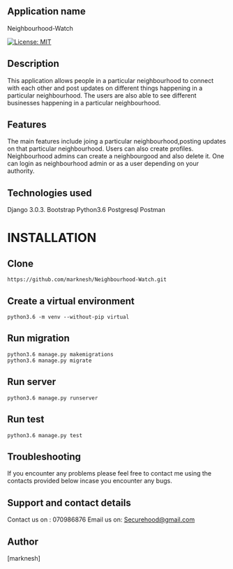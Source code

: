 ## Application name
Neighbourhood-Watch

[![License: MIT](https://img.shields.io/badge/License-MIT-yellow.svg)](https://opensource.org/licenses/MIT)




## Description
This application allows people in a particular neighbourhood to connect with each other and post updates on different things happening in a particular neighbourhood.
The users are also able to see different businesses happening in a particular neighbourhood.



## Features
The main features include joing a particular neighbourhood,posting updates on that particular neighbourhood.
Users can also create profiles.
Neighbourhood admins can create a neighbourgood and also delete it.
One can login as neighbourhood admin or as a user depending on your authority.



## Technologies used

Django 3.0.3.
Bootstrap
Python3.6
Postgresql
Postman

# INSTALLATION

## Clone
```
https://github.com/marknesh/Neighbourhood-Watch.git

```

## Create a virtual environment
```
python3.6 -m venv --without-pip virtual

```
## Run migration
```
python3.6 manage.py makemigrations
python3.6 manage.py migrate

```
## Run server
```
python3.6 manage.py runserver

```
## Run test
```
python3.6 manage.py test
```

## Troubleshooting
If you encounter any problems please feel free to contact me using the contacts provided  below incase you encounter any bugs.

## Support and contact details
Contact us on : 070986876
Email us on: Securehood@gmail.com

## Author
[marknesh]




